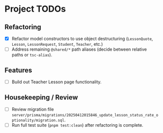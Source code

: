 # Project TODOs

## Refactoring
- [x] Refactor model constructors to use object destructuring (`LessonQuote`, `Lesson`, `LessonRequest`, `Student`, `Teacher`, etc.)
- [ ] Address remaining `@shared/*` path aliases (decide between relative paths or `tsc-alias`).

## Features
- [ ] Build out Teacher Lesson page functionality.

## Housekeeping / Review
- [ ] Review migration file `server/prisma/migrations/20250412015846_update_lesson_status_rate_optionality/migration.sql`.
- [ ] Run full test suite (`pnpm test:clean`) after refactoring is complete.

